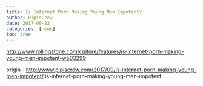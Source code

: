 ```yaml
---
title: Is Internet Porn Making Young Men Impotent?
author: PipisCrew
date: 2017-09-22
categories: [news]
toc: true
---
```


http://www.rollingstone.com/culture/features/is-internet-porn-making-young-men-impotent-w503299

origin - http://www.pipiscrew.com/2017/09/is-internet-porn-making-young-men-impotent/ is-internet-porn-making-young-men-impotent